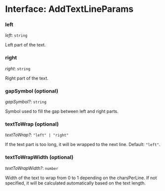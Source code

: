 # Interface: AddTextLineParams

### left

*left*: `string`

Left part of the text.

### right

*right*: `string`

Right part of the text.

### gapSymbol (optional)

*gapSymbol?*: `string`

Symbol used to fill the gap between left and right parts.

### textToWrap (optional)

*textToWrap?*: `"left" | "right"`

If the text part is too long, it will be wrapped to the next line. Default: `"left"`.

### textToWrapWidth (optional)

*textToWrapWidth?*: `number`

Width of the text to wrap from 0 to 1 depending on the charsPerLine. If not specified, it will be calculated automatically based on the text length.


